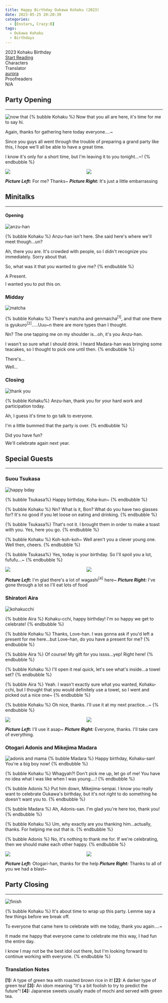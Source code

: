 ```yaml
---
title: Happy Birthday Oukawa Kohaku (2023)
date: 2023-05-25 20:20:39
categories:
  - [Enstars, Crazy:B]
tags:
  - Oukawa Kohaku
  - Birthdays
---
```


<div class="preview-wrapper reverse" style="--storyColor: #hex;--storyColor-rgb: r,g,b;--storyColor-h: hue;--storyColor-s: saturation%;--storyColor-l: lightness%;">
  <div class="grid-wrapper">
      <div class="preview-background" style="background-image: url('https://cdn.discordapp.com/attachments/1110345002015535124/1111457814108454912/IMG_4926.png')"></div>
      <div class="preview-box" style="background: calc(var(--card-background) + 2%)">
          <div class="title-area">
              <div class="title-area__title">2023 Kohaku Birthday</div>
              <div class="title-area__start"><a href="/2023/05/25/haku-bday-2023/">Start Reading</a></div>
          </div>
          <div class="info-area">
              <div class="info">
                  <div class="info-item characters">
                      <div class="label">
                          Characters
                      </div>
                      <div class="value">
                      <a href="/tags/Oukawa-Kohaku/" character="Kohaku" title="Kohaku"></a>
                      <a href="/tags/Shiratori-Aira/" character="Aira" title="Aira"></a>
                      <a href="/tags/Suou-Tsukasa/" character="Tsukasa" title="Tsukasa"></a>
                      <a href="/tags/Otogari-Adonis/" character="Adonis" title="Adonis"></a>
                      <a href="/tags/Mikejima-Madara/" character="Madara" title="Madara"></a>
                        <!-- 
                          <a href="/tags/[CHARACTER_LAST_NAME]-[CHARACTER_FIRST_NAME]/" character="[CHARACTER_FIRST_AME]" title="[CHARACTER_FIRST_NAME]"></a>
                         -->
                         <!-- COPY AND PASTE THE ABOVE FOR EACH CHARACTER THAT APPEARS IN THE STORY -->
                      </div>
                  </div>
                  <div class="info-item tl">
                      <div class="label">
                          Translator
                      </div>
                      <div class="value">
                          <a href="https://twitter.com/azurecrystalz">aurora</a>
                      </div>
                  </div>
                  <div class="info-item pr">
                      <div class="label">
                          Proofreaders
                      </div>
                      <div class="value">
                          N/A
                      </div>
                  </div>
              </div>
          </div>
      </div>
  </div>
</div>

<!-- more -->

<div style="margin-top: 3%">
  <style>
    [character] {
      --dark-mode: hsl(var(--hue), 30%, 30%);
      display: flex;
    }
    [character]::before {
      position: absolute;
      margin-left: 75px;
    }
    [character] p {
      max-width: calc(100% - 75px);
      margin-left: 75px;
      color: inherit;
    }
    :root[theme='dark'] [character] p {
      background: var(--dark-mode);
    }
    :root[theme='dark'] [character] p .thought {
      color: #9f9fff;
    }
    :root[theme='light'] [character] p {
      background: var(--light-mode);
    }
    [character] p:first-child {
      margin-top: 20px;
      border-top-left-radius: 0px;
    }
    [character] p:first-child::before {
      position: absolute;
      left: 0;
    }
    [character]::after {
      display: none;
      left: 65px;
      top: 37px;
    }
    .msr-narration {
      display: flex;
      align-items: center;
      margin: 20px 0px;
      gap: 5px;
    }
    .msr-narration::before {
      content: "";
      display: inline-block;
      background: var(--article-text);
      height: 1px;
      width: 15%;
    }
    .msr-narration p {
      margin: 0;
    }
    .msr-line {
      margin-bottom:10px;
    }
    .photos {
         display: grid;
    grid-template-columns: 1fr 1fr;
    column-gap: 15px;
    }
    @media (max-width: 650px) {
    [character] p {
        margin:0 0 .4em 65px;
        padding: .72em;
        margin-left: 55px !important;
    }
    [character]::before,[character][hidden]::before,[character][unknown]::before {
        margin-left: 70px;
        margin-left: 55px !important;
    }
}    
.minitalk {
    display: flex !important;
    flex-direction: column;
    gap: 8px;
    transition: .15s all ease;
}
.minitalk-option_content {
    display: none;
    padding: 8px 0 0px;
}
.use-motion .post-block, .use-motion .pagination, .use-motion .comments {
    visibility: hidden;
}
  </style>

## Party Opening

---

![now that](https://64.media.tumblr.com/01afe0dce91af2172ade23bba5439e48/ecc58ea21b829168-97/s2048x3072/133a6863319c1c528bb8faf8396498b90e1067a9.pnj)
{% bubble Kohaku %}
  Now that you all are here, it's time for me to say hi.
  
  Again, thanks for gathering here today everyone....~
  
  Since you guys all went through the trouble of preparing a grand party like this, I hope we'll all be able to have a great time.
  
  I know it's only for a short time, but I'm leaving it to you tonight...~!
{% endbubble %}

<div class="photos">
  <img src="https://64.media.tumblr.com/02f6f276f50af2e050aff8581a9586ab/ecc58ea21b829168-db/s2048x3072/0a6cfa5ce68090aba491748fc79ab3d560e9e274.pnj">
  <img src="https://64.media.tumblr.com/ef9848de5aede7185f9689a13fc7e3a2/ecc58ea21b829168-92/s2048x3072/b4bb08c604b95b8f1a1a8869c2d897064e92f8ee.pnj">
</div>

**_Picture Left:_** For me? Thanks~
**_Picture Right:_** It's just a little embarrassing

## Minitalks

---

#### Opening

![anzu-han](https://64.media.tumblr.com/04b8b9abfb4e738098e45256f121ab6f/549529c56c7a8a89-a5/s2048x3072/dac4a97e7623307e93de2d7b0d92a2b1e0afdc5a.pnj)

{% bubble Kohaku %}
  Anzu-han isn't here. She said here's where we'll meet though...un?
  
  Ah, there you are. It's crowded with people, so I didn't recognize you immediately. Sorry about that.
  
  So, what was it that you wanted to give me?
{% endbubble %}

<div class="minitalk" character="Anzu">
  <div class="minitalk-option">
    <div class="minitalk-option_header tab-header__open">A Present.</div>
      <div class="minitalk-option_content" style="display: none;">
        <div class="msr-unit" character="Kohaku">
          <div class="msr-icon">
            <div class="msr-icon__wrapper">
              <div class="msr-icon__base"></div>
            </div>
          </div>
          <div class="msr-name"></div>
          <div class="msr-line">
            <p>These are one of those cute stuffed animals, right？Did you make this, Anzu-han？</p>
            <p>My names written on the cookie. It's soft, I really like it. Thanks...♪</p>
          </div>
        </div>
      </div>
    </div>
    <div class="minitalk-option">
    <div class="minitalk-option_header tab-header__open">I wanted you to put this on.</div>
      <div class="minitalk-option_content" style="display: none;">
        <div class="msr-unit" character="Kohaku" attribute="">
          <div class="msr-icon">
            <div class="msr-icon__wrapper">
              <div class="msr-icon__base"></div>
            </div>
          </div>
          <div class="msr-name"></div>
          <div class="msr-line">
            <p>This stuffed bear? ....Fuun, looks like I can pin it to my clothes.
            </p>
            <p>
            If you say so, Anzu-han, then I'll do that. But, can we wait until we take a look around a bit more?
            </p>
          </div>
        </div>
      </div>
    </div>
  </div>
</div>

### Midday

![matcha](https://64.media.tumblr.com/961b950b4a7e4b2b63cc11a5086f98da/549529c56c7a8a89-9b/s2048x3072/eef350f85d1a0241f6a11ecbbd152c5dbe85b94b.pnj)

{% bubble Kohaku %}
  There's matcha and genmaicha<sup>[1]</sup>, and that one there is gyukuro<sup>[2]</sup>.....Uuu~n there are more types than I thought.
  
  Nn? The one tapping me on my shoulder is...oh, it's you Anzu-han.
  
  I wasn't so sure what I should drink. I heard Madara-han was bringing some teacakes, so I thought to pick one until then.
{% endbubble %}

<div class="minitalk" character="Anzu">
  <div class="minitalk-option">
    <div class="minitalk-option_header tab-header__open">There's...</div>
      <div class="minitalk-option_content" style="display: none;">
        <div class="msr-unit" character="Kohaku">
          <div class="msr-icon">
            <div class="msr-icon__wrapper">
              <div class="msr-icon__base"></div>
            </div>
          </div>
          <div class="msr-name"></div>
          <div class="msr-line">
            <p>Did everyone from "Kaori" make this?</p>
            <p>Koh-koh-koh~ So that's why there's so much different teas. They must've put in a lot of effort to prepare it. I'll be sure to thank them later...♪</p>
          </div>
        </div>
      </div>
    </div>
    <div class="minitalk-option">
    <div class="minitalk-option_header tab-header__open">Well...</div>
      <div class="minitalk-option_content" style="display: none;">
        <div class="msr-unit" character="Kohaku" attribute="">
          <div class="msr-icon">
            <div class="msr-icon__wrapper">
              <div class="msr-icon__base"></div>
            </div>
          </div>
          <div class="msr-name"></div>
          <div class="msr-line">
            <p>Madara-han made a bunch of sweets for me？
            </p>
            <p>
            He wants me to eat a lot so I can grow...but how big can you even get when eating wagashi? Haa, I'll get going now.
            </p>
          </div>
        </div>
      </div>
    </div>
  </div>

### Closing

![thank you](https://64.media.tumblr.com/112972f9692413e267f78b499745e2b6/549529c56c7a8a89-e7/s2048x3072/3c5bd0aa935f1d9f648c8527081116ec61c662a2.pnj)

{% bubble Kohaku%}
  Anzu-han, thank you for your hard work and participation today.
  
  Ah, I guess it's time to go talk to everyone.
  
  I'm a little bummed that the party is over.
{% endbubble %}

<div class="minitalk" character="Anzu">
  <div class="minitalk-option">
    <div class="minitalk-option_header tab-header__open">Did you have fun?</div>
      <div class="minitalk-option_content" style="display: none;">
        <div class="msr-unit" character="Kohaku">
          <div class="msr-icon">
            <div class="msr-icon__wrapper">
              <div class="msr-icon__base"></div>
            </div>
          </div>
          <div class="msr-name"></div>
          <div class="msr-line">
            <p>Heck yeah. I ate plenty of good food, and I was able to talk to Love-han and everyone else....</p>
            <p>Rinne-han said he was gonna throw me up in the air, and I had to think of what I was gonna do. Well, it was a moment to remember.</p>
          </div>
        </div>
      </div>
    </div>
    <div class="minitalk-option">
    <div class="minitalk-option_header tab-header__open">We'll celebrate again next year.</div>
      <div class="minitalk-option_content" style="display: none;">
        <div class="msr-unit" character="Kohaku" attribute="">
          <div class="msr-icon">
            <div class="msr-icon__wrapper">
              <div class="msr-icon__base"></div>
            </div>
          </div>
          <div class="msr-name"></div>
          <div class="msr-line">
            <p>Koh koh koh♪ If you start talking about next year now, the devil will laugh at ya<sup>[3]</sup>
            </p>
            <p>
            But, you're right. I'll give it my all so that next year, we can spend our time like this again.
            </p>
          </div>
        </div>
      </div>
    </div>
  </div>

## Special Guests

---

### Suou Tsukasa

![happy bday](https://64.media.tumblr.com/55c8e12cf3494e426e3925f55212b6a7/25bdc30f8ee434be-e1/s2048x3072/baf7c15e9e2381d01c9074c30679f896042ad2f5.pnj)

{% bubble Tsukasa%}
  Happy birthday, Koha-kun~
{% endbubble %}

{% bubble Kohaku %}
  Nn? What is it, Bon? What do you have two glasses for? It's no good if you let loose on eating and drinking.
{% endbubble %}

{% bubble Tsukasa%}
  That's not it. I brought them in order to make a toast with you. Yes, here you go.
{% endbubble %}

{% bubble Kohaku %}
  Koh-koh-koh~ Well aren't you a clever young one. Well then, cheers.
{% endbubble %}

{% bubble Tsukasa%}
  Yes, today is your birthday. So I'll spoil you a lot, fufufu...~
{% endbubble %}

<div class="photos">
  <img src="https://64.media.tumblr.com/d572224697767dd68ac5f2b7bc9df66d/25bdc30f8ee434be-18/s2048x3072/17ee9eda91ccbf25f59651426b9a93a7fa7f2444.pnj">
  <img src="https://64.media.tumblr.com/e1901a7e88d448f68ac097f5eb271b48/25bdc30f8ee434be-c0/s2048x3072/b64cf5456ca9a24bd6beb50fe3cb5222ac1ebfcc.pnj">
</div>

**_Picture Left:_** I'm glad there's a lot of wagashi<sup>[4]</sup> here~
**_Picture Right:_** I've gone through a lot so I'll eat lots of food

### Shiratori Aira

![kohakucchi](https://64.media.tumblr.com/26637f8ede0db3975e0a8fa852fa6f84/49bbcbc28f31cf08-10/s2048x3072/5dacc1fb3bf84a50c027fc31692a1ae8cf32282a.pnj)

{% bubble Aira %}
  Kohaku-cchi, happy birthday! I'm so happy we get to celebrate!
{% endbubble %}

{% bubble Kohaku %}
  Thanks, Love-han. I was gonna ask if you'd left a present for me here...but Love-han, do you have a present for me?
{% endbubble %}

{% bubble Aira %}
  Of course! My gift for you issss...yep! Right here!
{% endbubble %}

{% bubble Kohaku %}
  I'll open it real quick, let's see what's inside...a towel set?
{% endbubble %}

{% bubble Aira %}
  Yeah. I wasn't exactly sure what you wanted, Kohaku-cchi, but I thought that you would definitely use a towel, so I went and picked out a nice one~
{% endbubble %}

{% bubble Kohaku %}
  Oh nice, thanks. I'll use it at my next practice...~
{% endbubble %}

<div class="photos">
  <img src="https://64.media.tumblr.com/15cdec08a7981ee46c507d249b7dea82/49bbcbc28f31cf08-24/s2048x3072/3cf9182c9093d57a744cea3597be04d451589a03.pnj">
  <img src="https://64.media.tumblr.com/d23cecf6c5c5c10b7ae5bb23652860ad/49bbcbc28f31cf08-f8/s2048x3072/046bc486374262eb2924903821c65efd568d7f78.pnj">
</div>

**_Picture Left:_** I'll use it asap~
**_Picture Right:_** Everyone, thanks. I'll take care of everything.

### Otogari Adonis and Mikejima Madara

![adonis and mama](https://64.media.tumblr.com/0262a1f00b2fab0f4c7143c0b17ffe11/f32ccba4e7042d38-b4/s2048x3072/e1c8a630c23d91ba2ea269722b334ad22030cf65.pnj)
{% bubble Madara %}
  Happy birthday, Kohaku-san! You're a big boy now!
{% endbubble %}

{% bubble Kohaku %}
  Whagyah?! Don't pick me up, let go of me! You have no idea what I was like when I was young....!
{% endbubble %}

{% bubble Adonis %}
  Put him down, Mikejima-senpai. I know you really want to celebrate Oukawa's birthday, but it's not right to do something he doesn't want you to.
{% endbubble %}

{% bubble Madara %}
  Ah, Adonis-san. I'm glad you're here too, thank you!
{% endbubble %}

{% bubble Kohaku %}
  Um, why exactly are you thanking him...actually, thanks. For helping me out that is.
{% endbubble %}

{% bubble Adonis %}
  No, it's nothing to thank me for. If we're celebrating, then we should make each other happy.
{% endbubble %}

<div class="photos">
  <img src="https://64.media.tumblr.com/f34653758bf6881cbfbd538a7d71b7f8/f32ccba4e7042d38-be/s2048x3072/09b25c4fbd77a8d975c28841e10a7bbaf956be3a.pnj">
  <img src="https://64.media.tumblr.com/f9d2668988722b5e494c565d95428a55/f32ccba4e7042d38-be/s2048x3072/f6ce5015f73aa84ebb987fe8612658d77d3c5bdd.pnj">
</div>

**_Picture Left:_** Otogari-han, thanks for the help
**_Picture Right:_** Thanks to all of you we had a blast~

## Party Closing

---

![finish](https://64.media.tumblr.com/7a055234c6086fdd0c6b1d3125253de5/3cfe216ef7e7baee-fa/s2048x3072/56039e093bb71dd77751111dfb5a23ef81dbd01b.pnj)

{% bubble Kohaku %}
  It's about time to wrap up this party. Lemme say a few things before we break off.

  To everyone that came here to celebrate with me today, thank you again....~

  It made me happy that everyone came to celebrate me this way, I had fun the entire day.

  I know I may not be the best idol out there, but I'm looking forward to continue working with everyone.
{% endbubble %}

### Translation Notes

**[1]:** A type of green tea with roasted brown rice in it!
**[2]:** A darker type of green tea!
**[3]:** An idom meaning "it's a bit foolish to try to predict the future"!
**[4]:** Japanese sweets usually made of mochi and served with green tea.

  <!-- CONTENT GOES HERE -->

  <!-- 
  SPEECH BUBBLE FORMAT: 
  {% bubble [CHARACTER_FIRST_NAME] [ATTRIBUTE(optional)]}
    DIALOGUE TEXT HERE

    ADD A LINE SPACE FOR A NEW LINE

    <th>EMBED THOUGHT DIALOGUE WITH THESE TAGS</th>
  {% endbubble %}
  -->
  </div>
